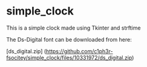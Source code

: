 # simple_clock
This is a simple clock made using Tkinter and strftime

The Ds-Digital font can be downloaded from here: 

[ds_digital.zip]
(https://github.com/c1ph3r-fsocitey/simple_clock/files/10331972/ds_digital.zip)
